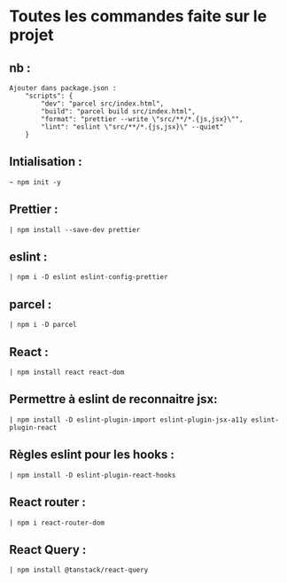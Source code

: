 # Toutes les commandes faite sur le projet

## nb :

    Ajouter dans package.json :
        "scripts": {
            "dev": "parcel src/index.html",
            "build": "parcel build src/index.html",
            "format": "prettier --write \"src/**/*.{js,jsx}\"",
            "lint": "eslint \"src/**/*.{js,jsx}\" --quiet"
        }

## Intialisation :

    ~ npm init -y

## Prettier :

    | npm install --save-dev prettier

## eslint :

    | npm i -D eslint eslint-config-prettier

## parcel :

    | npm i -D parcel

## React :

    | npm install react react-dom

## Permettre à eslint de reconnaitre jsx:

    | npm install -D eslint-plugin-import eslint-plugin-jsx-a11y eslint-plugin-react

## Règles eslint pour les hooks :

    | npm install -D eslint-plugin-react-hooks

## React router :

    | npm i react-router-dom

## React Query :

    | npm install @tanstack/react-query
